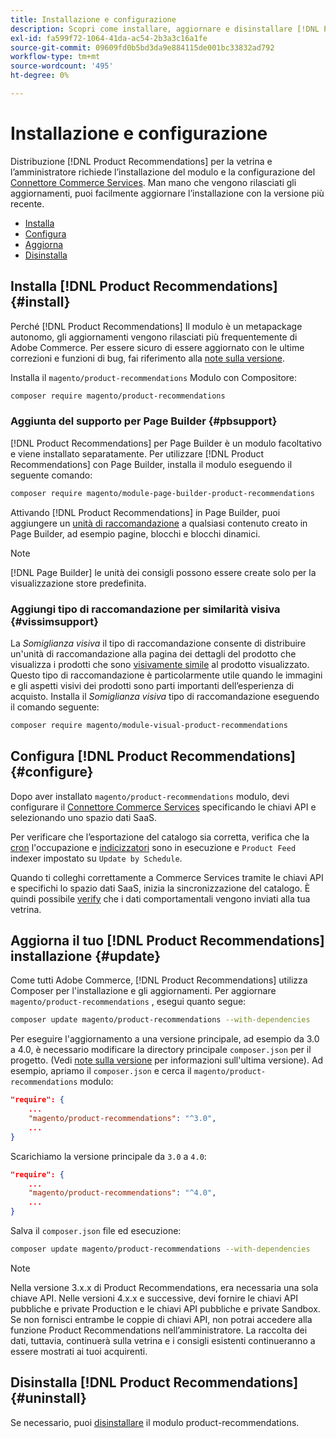 ```yaml
---
title: Installazione e configurazione
description: Scopri come installare, aggiornare e disinstallare [!DNL Product Recommendations].
exl-id: fa599f72-1064-41da-ac54-2b3a3c16a1fe
source-git-commit: 09609fd0b5bd3da9e884115de001bc33832ad792
workflow-type: tm+mt
source-wordcount: '495'
ht-degree: 0%

---
```


# Installazione e configurazione

Distribuzione [!DNL Product Recommendations] per la vetrina e l’amministratore richiede l’installazione del modulo e la configurazione del [Connettore Commerce Services](../landing/saas.md). Man mano che vengono rilasciati gli aggiornamenti, puoi facilmente aggiornare l’installazione con la versione più recente.

- [Installa](#install)
- [Configura](#configure)
- [Aggiorna](#update)
- [Disinstalla](#uninstall)

## Installa [!DNL Product Recommendations] {#install}

Perché [!DNL Product Recommendations] Il modulo è un metapackage autonomo, gli aggiornamenti vengono rilasciati più frequentemente di Adobe Commerce. Per essere sicuro di essere aggiornato con le ultime correzioni e funzioni di bug, fai riferimento alla [note sulla versione](release-notes.md).

Installa il `magento/product-recommendations` Modulo con Compositore:

```bash
composer require magento/product-recommendations
```

### Aggiunta del supporto per Page Builder {#pbsupport}

[!DNL Product Recommendations] per Page Builder è un modulo facoltativo e viene installato separatamente. Per utilizzare [!DNL Product Recommendations] con Page Builder, installa il modulo eseguendo il seguente comando:

```bash
composer require magento/module-page-builder-product-recommendations
```

Attivando [!DNL Product Recommendations] in Page Builder, puoi aggiungere un [unità di raccomandazione](https://docs.magento.com/user-guide/cms/page-builder-add-recommendations.html) a qualsiasi contenuto creato in Page Builder, ad esempio pagine, blocchi e blocchi dinamici.

>[!NOTE]
>
>[!DNL Page Builder] le unità dei consigli possono essere create solo per la visualizzazione store predefinita.

### Aggiungi tipo di raccomandazione per similarità visiva {#vissimsupport}

La _Somiglianza visiva_ il tipo di raccomandazione consente di distribuire un&#39;unità di raccomandazione alla pagina dei dettagli del prodotto che visualizza i prodotti che sono [visivamente simile](type.md#visualsim) al prodotto visualizzato. Questo tipo di raccomandazione è particolarmente utile quando le immagini e gli aspetti visivi dei prodotti sono parti importanti dell’esperienza di acquisto. Installa il _Somiglianza visiva_ tipo di raccomandazione eseguendo il comando seguente:

```bash
composer require magento/module-visual-product-recommendations
```

## Configura [!DNL Product Recommendations] {#configure}

Dopo aver installato `magento/product-recommendations` modulo, devi configurare il [Connettore Commerce Services](https://docs.magento.com/user-guide/configuration/services/saas.html) specificando le chiavi API e selezionando uno spazio dati SaaS.

Per verificare che l’esportazione del catalogo sia corretta, verifica che la [cron](https://devdocs.magento.com/guides/v2.4/config-guide/cli/config-cli-subcommands-cron.html) l&#39;occupazione e [indicizzatori](https://devdocs.magento.com/guides/v2.4/config-guide/cli/config-cli-subcommands-index.html) sono in esecuzione e `Product Feed` indexer impostato su `Update by Schedule`.

Quando ti colleghi correttamente a Commerce Services tramite le chiavi API e specifichi lo spazio dati SaaS, inizia la sincronizzazione del catalogo. È quindi possibile [verify](verify.md) che i dati comportamentali vengono inviati alla tua vetrina.

## Aggiorna il tuo [!DNL Product Recommendations] installazione {#update}

Come tutti Adobe Commerce, [!DNL Product Recommendations] utilizza Composer per l&#39;installazione e gli aggiornamenti. Per aggiornare `magento/product-recommendations` , esegui quanto segue:

```bash
composer update magento/product-recommendations --with-dependencies
```

Per eseguire l&#39;aggiornamento a una versione principale, ad esempio da 3.0 a 4.0, è necessario modificare la directory principale `composer.json` per il progetto. (Vedi [note sulla versione](release-notes.md) per informazioni sull&#39;ultima versione). Ad esempio, apriamo il `composer.json` e cerca il `magento/product-recommendations` modulo:

```json
"require": {
    ...
    "magento/product-recommendations": "^3.0",
    ...
}
```

Scarichiamo la versione principale da `3.0` a `4.0`:

```json
"require": {
    ...
    "magento/product-recommendations": "^4.0",
    ...
}
```

Salva il `composer.json` file ed esecuzione:

```bash
composer update magento/product-recommendations --with-dependencies
```

>[!NOTE]
>
> Nella versione 3.x.x di Product Recommendations, era necessaria una sola chiave API. Nelle versioni 4.x.x e successive, devi fornire le chiavi API pubbliche e private Production e le chiavi API pubbliche e private Sandbox. Se non fornisci entrambe le coppie di chiavi API, non potrai accedere alla funzione Product Recommendations nell’amministratore. La raccolta dei dati, tuttavia, continuerà sulla vetrina e i consigli esistenti continueranno a essere mostrati ai tuoi acquirenti.

## Disinstalla [!DNL Product Recommendations] {#uninstall}

Se necessario, puoi [disinstallare](https://devdocs.magento.com/guides/v2.4/install-gde/install/cli/install-cli-uninstall-mods.html) il modulo product-recommendations.
